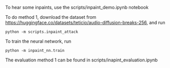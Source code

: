 To hear some inpaints, use the scripts/inpaint_demo.ipynb notebook

To do method 1, download the dataset from https://huggingface.co/datasets/teticio/audio-diffusion-breaks-256, and run

```
python -m scripts.inpaint_attack
```

To train the neural network, run

```
python -m inpaint_nn.train
```

The evaluation method 1 can be found in scripts/inapint_evaluation.ipynb
